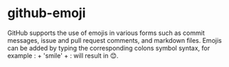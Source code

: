 # github-emoji
GitHub supports the use of emojis in various forms such as commit messages, issue and pull request comments, and markdown files. Emojis can be added by typing the corresponding colons symbol syntax, for example : + 'smile' + : will result in 😊.
